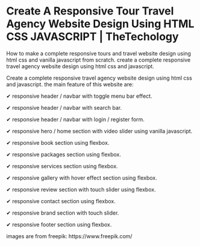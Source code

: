# Create A Responsive Tour Travel Agency Website Design Using HTML CSS JAVASCRIPT  | TheTechology
How to make a complete responsive tours and travel website design using html css and vanilla javascript from scratch.
create a complete responsive travel agency website design using html css and javascript.

<p>Create a complete responsive travel agency website design using html css and javascript. the main feature of this website are:</p>
<p>✔ responsive header / navbar with toggle menu bar effect.</p>
<p>✔ responsive header / navbar with search bar.</p>
<p>✔ responsive header / navbar with login / register form.</p>
<p>✔ responsive hero / home section with video slider using vanilla javascript.</p>
<p>✔ responsive book section using flexbox.</p>
<p>✔ responsive packages section using flexbox.</p>
<p>✔ responsive services section using flexbox.</p>
<p>✔ responsive gallery with hover effect section using flexbox.</p>
<p>✔ responsive review section with touch slider using flexbox.</p>
<p>✔ responsive contact section using flexbox.</p>
<p>✔ responsive brand section with touch slider.</p>
<p>✔ responsive footer section using flexbox.</p>
images are from freepik:
https://www.freepik.com/
